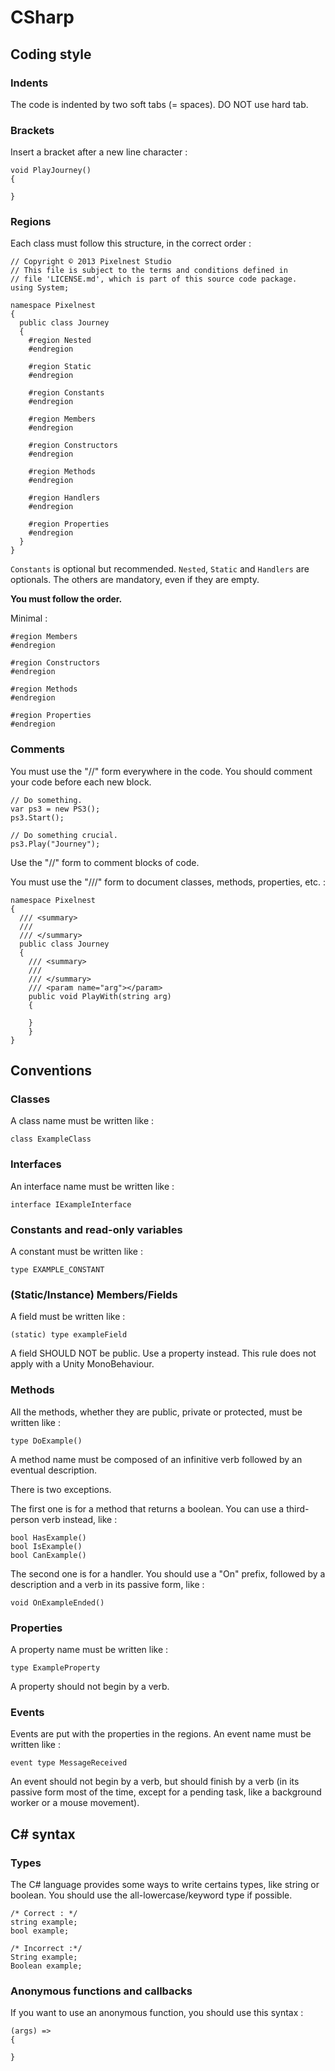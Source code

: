 # CSharp

## Coding style

### Indents

The code is indented by two soft tabs (= spaces). DO NOT use hard tab.

### Brackets

Insert a bracket after a new line character :

```
void PlayJourney()
{

}
```

### Regions

Each class must follow this structure, in the correct order :

```
// Copyright © 2013 Pixelnest Studio
// This file is subject to the terms and conditions defined in
// file 'LICENSE.md', which is part of this source code package.
using System;

namespace Pixelnest
{
  public class Journey
  {
    #region Nested
    #endregion
    
    #region Static
    #endregion
    
    #region Constants
    #endregion
    
    #region Members
    #endregion
    
    #region Constructors
    #endregion
    
    #region Methods
    #endregion
    
    #region Handlers
    #endregion
    
    #region Properties
    #endregion 
  }
}
```

`Constants` is optional but recommended. `Nested`, `Static` and `Handlers` are optionals. The others are mandatory, even if they are empty. 

**You must follow the order.**

Minimal :

```
#region Members
#endregion

#region Constructors
#endregion

#region Methods
#endregion

#region Properties
#endregion
```

### Comments

You must use the "//" form everywhere in the code. You should comment your code before each new block.

```
// Do something.
var ps3 = new PS3();
ps3.Start();

// Do something crucial.
ps3.Play("Journey");
```

Use the "//" form to comment blocks of code.

You must use the "///" form to document classes, methods, properties, etc. :

```
namespace Pixelnest
{
  /// <summary>
  ///
  /// </summary>
  public class Journey
  {
    /// <summary>
    ///
    /// </summary>
    /// <param name="arg"></param>
    public void PlayWith(string arg)
    {

    } 
	}
}
```

## Conventions

### Classes

A class name must be written like :

```
class ExampleClass
```

### Interfaces

An interface name must be written like :

```
interface IExampleInterface
```

### Constants and read-only variables

A constant must be written like :

```
type EXAMPLE_CONSTANT
```

### (Static/Instance) Members/Fields

A field must be written like :

```
(static) type exampleField
```

A field SHOULD NOT be public. Use a property instead. This rule does not apply with a Unity MonoBehaviour.

### Methods

All the methods, whether they are public, private or protected, must be written like :

```
type DoExample()
```

A method name must be composed of an infinitive verb followed by an eventual description.

There is two exceptions.

The first one is for a method that returns a boolean. You can use a third-person verb instead, like :

```
bool HasExample()
bool IsExample()
bool CanExample()
```

The second one is for a handler. You should use a "On" prefix, followed by a description and a verb in its passive form, like :

```
void OnExampleEnded()
```

### Properties

A property name must be written like :

```
type ExampleProperty
```

A property should not begin by a verb.

### Events

Events are put with the properties in the regions.
An event name must be written like :

```
event type MessageReceived
```

An event should not begin by a verb, but should finish by a verb (in its passive form most of the time, except for a pending task, like a background worker or a mouse movement).

## C# syntax

### Types

The C# language provides some ways to write certains types, like string or boolean. You should use the all-lowercase/keyword type if possible.

```
/* Correct : */
string example;
bool example;

/* Incorrect :*/
String example;
Boolean example;
```

### Anonymous functions and callbacks

If you want to use an anonymous function, you should use this syntax :

```
(args) =>
{

}
```